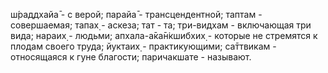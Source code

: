 ш́раддхайа̄ - с верой; парайа̄ - трансцендентной; таптам - совершаемая; тапах̣ - аскеза; тат - та; три-видхам - включающая три вида; нараих̣ - людьми; апхала-а̄ка̄н̇кшибхих̣ - которые не стремятся к плодам своего труда; йуктаих̣ - практикующими; са̄ттвикам - относящаяся к гуне благости; паричакшате - называют.
